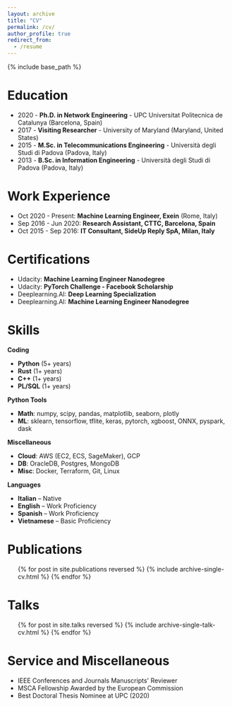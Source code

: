 ```yaml
---
layout: archive
title: "CV"
permalink: /cv/
author_profile: true
redirect_from:
  - /resume
---
```


{% include base_path %}

Education
======
* 2020 - **Ph.D. in Network Engineering** - UPC Universitat Politecnica de Catalunya (Barcelona, Spain)
* 2017 - **Visiting Researcher** - University of Maryland (Maryland, United States)
* 2015 - **M.Sc. in Telecommunications Engineering** - Università degli Studi di Padova (Padova, Italy)
* 2013 - **B.Sc. in Information Engineering** - Università degli Studi di Padova (Padova, Italy)


Work Experience
======
* Oct 2020 - Present: **Machine Learning Engineer, Exein**  (Rome, Italy)
* Sep 2016 - Jun 2020: **Research Assistant, CTTC, Barcelona, Spain**
* Oct 2015 - Sep 2016: **IT Consultant, SideUp Reply SpA, Milan, Italy**
  

Certifications
======
* Udacity: **Machine Learning Engineer Nanodegree** 
* Udacity: **PyTorch Challenge - Facebook Scholarship** 
* Deeplearning.AI: **Deep Learning Specialization** 
* Deeplearning.AI: **Machine Learning Engineer Nanodegree** 
  

Skills
======
**Coding** 
* **Python** (5+ years)
* **Rust** (1+ years)
* **C++** (1+ years)
* **PL/SQL**  (1+ years) 

**Python Tools**

- **Math**: numpy, scipy, pandas, matplotlib, seaborn, plotly
- **ML**: sklearn, tensorflow, tflite, keras, pytorch, xgboost, ONNX, pyspark, dask

**Miscellaneous**

- **Cloud**: AWS (EC2, ECS, SageMaker), GCP
- **DB**: OracleDB, Postgres, MongoDB
- **Misc**: Docker, Terraform, Git, Linux 

**Languages**
- **Italian** – Native
- **English** – Work Proficiency
- **Spanish** – Work Proficiency
- **Vietnamese** – Basic Proficiency


Publications
======
  <ul>{% for post in site.publications reversed %}
    {% include archive-single-cv.html %}
  {% endfor %}</ul>
  
Talks
======
  <ul>{% for post in site.talks reversed %}
    {% include archive-single-talk-cv.html %}
  {% endfor %}</ul>
  
  
Service and Miscellaneous
======
* IEEE Conferences and Journals Manuscripts' Reviewer
* MSCA Fellowship Awarded by the European Commission
* Best Doctoral Thesis Nominee at UPC (2020)
